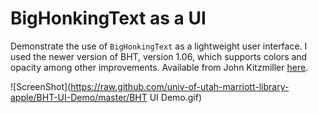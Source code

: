 # BigHonkingText as a UI

Demonstrate the use of `BigHonkingText` as a lightweight user interface. I used the newer version of BHT, version 1.06, which supports colors and opacity among other improvements.
Available from John Kitzmiller [here](https://github.com/kitzy/bighonkingtext).


![ScreenShot](https://raw.github.com/univ-of-utah-marriott-library-apple/BHT-UI-Demo/master/BHT UI Demo.gif)

